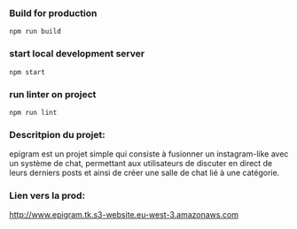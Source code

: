 ### Build for production

    npm run build
    
### start local development server

    npm start
    
### run linter on project

    npm run lint
    
    
### Descritpion du projet:

epigram est un projet simple qui consiste à fusionner un instagram-like avec un système de chat, permettant aux utilisateurs de discuter en direct de leurs derniers posts et ainsi de créer une salle de chat lié à une catégorie.

### Lien vers la prod:

http://www.epigram.tk.s3-website.eu-west-3.amazonaws.com

